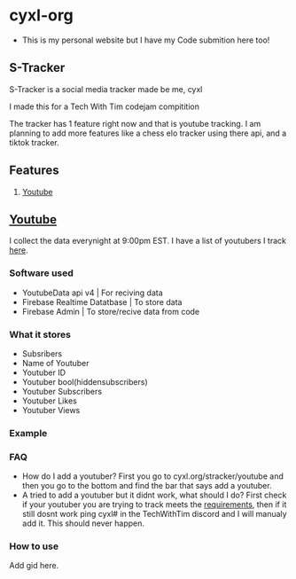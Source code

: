 # cyxl-org
* This is my personal website but I have my Code submition here too!

## S-Tracker

S-Tracker is a social media tracker made be me, cyxl

I made this for a Tech With Tim codejam compitition 

The tracker has 1 feature right now and that is youtube tracking. I am planning to add more features like a chess elo tracker using there api, and a tiktok tracker.

## Features
1. [Youtube](#Youtube)


## **[Youtube](https://cyxl.org/stracker/youtube)**

I collect the data everynight at 9:00pm EST. I have a list of youtubers I track [here](youtubers.md). 

### Software used
* YoutubeData api v4 | For reciving data
* Firebase Realtime Datatbase | To store data
* Firebase Admin | To store/recive data from code

### What it stores
* Subsribers
* Name of Youtuber
* Youtuber ID
* Youtuber bool(hiddensubscribers)
* Youtuber Subscribers
* Youtuber Likes
* Youtuber Views

### Example

### FAQ
* How do I add a youtuber? First you go to cyxl.org/stracker/youtube and then you go to the bottom and find the bar that says add a youtuber.
* A tried to add a youtuber but it didnt work, what should I do? First check if your youtuber you are trying to track meets the [requirements](requirements.md), then if it still dosnt work ping cyxl# in the TechWithTim discord and I will manualy add it. This should never happen. 

### How to use

Add gid here.
